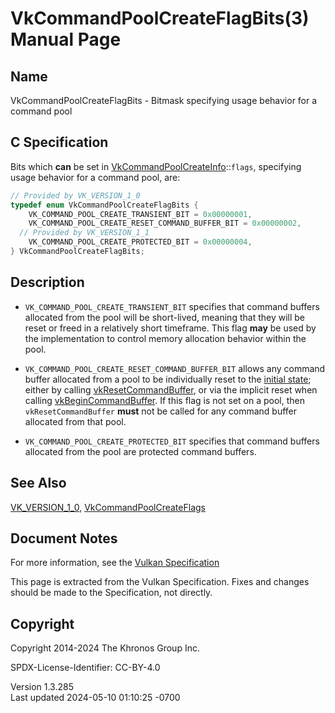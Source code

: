 # VkCommandPoolCreateFlagBits(3) Manual Page

## Name

VkCommandPoolCreateFlagBits - Bitmask specifying usage behavior for a
command pool



## <a href="#_c_specification" class="anchor"></a>C Specification

Bits which **can** be set in
[VkCommandPoolCreateInfo](https://registry.khronos.org/vulkan/specs/1.3-extensions/man/html/VkCommandPoolCreateInfo.html)::`flags`,
specifying usage behavior for a command pool, are:

``` c
// Provided by VK_VERSION_1_0
typedef enum VkCommandPoolCreateFlagBits {
    VK_COMMAND_POOL_CREATE_TRANSIENT_BIT = 0x00000001,
    VK_COMMAND_POOL_CREATE_RESET_COMMAND_BUFFER_BIT = 0x00000002,
  // Provided by VK_VERSION_1_1
    VK_COMMAND_POOL_CREATE_PROTECTED_BIT = 0x00000004,
} VkCommandPoolCreateFlagBits;
```

## <a href="#_description" class="anchor"></a>Description

- `VK_COMMAND_POOL_CREATE_TRANSIENT_BIT` specifies that command buffers
  allocated from the pool will be short-lived, meaning that they will be
  reset or freed in a relatively short timeframe. This flag **may** be
  used by the implementation to control memory allocation behavior
  within the pool.

- `VK_COMMAND_POOL_CREATE_RESET_COMMAND_BUFFER_BIT` allows any command
  buffer allocated from a pool to be individually reset to the <a
  href="https://registry.khronos.org/vulkan/specs/1.3-extensions/html/vkspec.html#commandbuffers-lifecycle"
  target="_blank" rel="noopener">initial state</a>; either by calling
  [vkResetCommandBuffer](https://registry.khronos.org/vulkan/specs/1.3-extensions/man/html/vkResetCommandBuffer.html), or via the implicit
  reset when calling [vkBeginCommandBuffer](https://registry.khronos.org/vulkan/specs/1.3-extensions/man/html/vkBeginCommandBuffer.html).
  If this flag is not set on a pool, then `vkResetCommandBuffer`
  **must** not be called for any command buffer allocated from that
  pool.

- `VK_COMMAND_POOL_CREATE_PROTECTED_BIT` specifies that command buffers
  allocated from the pool are protected command buffers.

## <a href="#_see_also" class="anchor"></a>See Also

[VK_VERSION_1_0](https://registry.khronos.org/vulkan/specs/1.3-extensions/man/html/VK_VERSION_1_0.html),
[VkCommandPoolCreateFlags](https://registry.khronos.org/vulkan/specs/1.3-extensions/man/html/VkCommandPoolCreateFlags.html)

## <a href="#_document_notes" class="anchor"></a>Document Notes

For more information, see the <a
href="https://registry.khronos.org/vulkan/specs/1.3-extensions/html/vkspec.html#VkCommandPoolCreateFlagBits"
target="_blank" rel="noopener">Vulkan Specification</a>

This page is extracted from the Vulkan Specification. Fixes and changes
should be made to the Specification, not directly.

## <a href="#_copyright" class="anchor"></a>Copyright

Copyright 2014-2024 The Khronos Group Inc.

SPDX-License-Identifier: CC-BY-4.0

Version 1.3.285  
Last updated 2024-05-10 01:10:25 -0700
